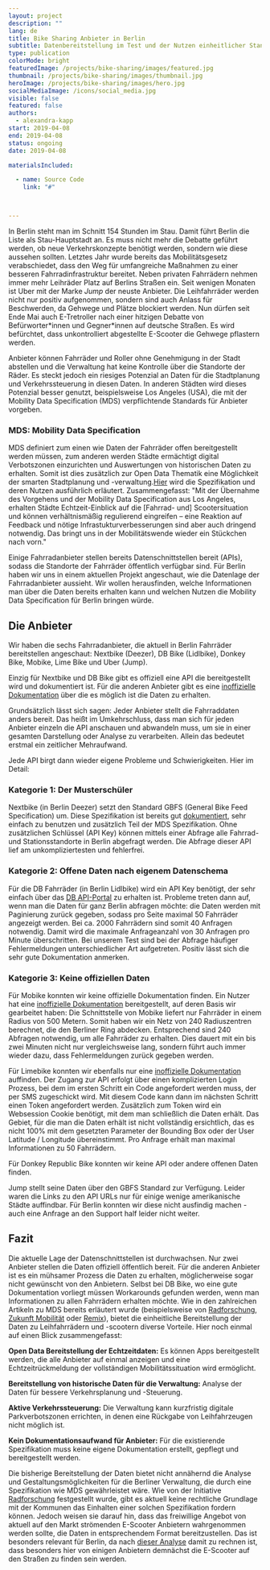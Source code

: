 ```yaml
---
layout: project
description: ""
lang: de
title: Bike Sharing Anbieter in Berlin
subtitle: Datenbereitstellung im Test und der Nutzen einheitlicher Standards
type: publication
colorMode: bright
featuredImage: /projects/bike-sharing/images/featured.jpg
thumbnail: /projects/bike-sharing/images/thumbnail.jpg
heroImage: /projects/bike-sharing/images/hero.jpg
socialMediaImage: /icons/social_media.jpg
visible: false
featured: false
authors:
  - alexandra-kapp
start: 2019-04-08
end: 2019-04-08
status: ongoing
date: 2019-04-08

materialsIncluded:

  - name: Source Code
    link: "#"



---
```


In Berlin steht man im Schnitt 154 Stunden im Stau. Damit führt Berlin die Liste als Stau-Hauptstadt an. Es muss nicht mehr die Debatte geführt werden, ob neue Verkehrskonzepte benötigt werden, sondern wie diese aussehen sollten. Letztes Jahr wurde bereits das Mobilitätsgesetz verabschiedet, dass den Weg für umfangreiche Maßnahmen zu einer besseren Fahrradinfrastruktur bereitet. Neben privaten Fahrrädern nehmen immer mehr Leihräder Platz auf Berlins Straßen ein. Seit wenigen Monaten ist Uber mit der Marke _Jump_ der neuste Anbieter. Die Leihfahrräder werden nicht nur positiv aufgenommen, sondern sind auch Anlass für Beschwerden, da Gehwege und Plätze blockiert werden. Nun dürfen seit Ende Mai auch E-Tretroller nach einer hitzigen Debatte von Befürworter\*innen und Gegner\*innen auf deutsche Straßen. Es wird befürchtet, dass unkontrolliert abgestellte E-Scooter die Gehwege pflastern werden.

Anbieter können Fahrräder und Roller ohne Genehmigung in der Stadt abstellen und die Verwaltung hat keine Kontrolle über die Standorte der Räder. Es steckt jedoch ein riesiges Potenzial an Daten für die Stadtplanung und Verkehrssteuerung in diesen Daten. In anderen Städten wird dieses Potenzial besser genutzt, beispielsweise Los Angeles (USA), die mit der Mobility Data Specification (MDS) verpflichtende Standards für Anbieter vorgeben.

### MDS: Mobility Data Specification

MDS definiert zum einen wie Daten der Fahrräder offen bereitgestellt werden müssen, zum anderen werden Städte ermächtigt digital Verbotszonen einzurichten und Auswertungen von historischen Daten zu erhalten. Somit ist dies zusätzlich zur Open Data Thematik eine Möglichkeit der smarten Stadtplanung und -verwaltung.[Hier](https://radforschung.org/log/rollersharing-was-staedte-lernen-koennen/) wird die Spezifikation und deren Nutzen ausführlich erläutert. Zusammengefasst: "Mit der Übernahme des Vorgehens und der Mobility Data Specification aus Los Angeles, erhalten Städte Echtzeit-Einblick auf die [Fahrrad- und] Scootersituation und können verhältnismäßig regulierend eingreifen – eine Reaktion auf Feedback und nötige Infrastukturverbesserungen sind aber auch dringend notwendig. Das bringt uns in der Mobilitätswende wieder ein Stückchen nach vorn."

Einige Fahrradanbieter stellen bereits Datenschnittstellen bereit (APIs), sodass die Standorte der Fahrräder öffentlich verfügbar sind. Für Berlin haben wir uns in einem aktuellen Projekt angeschaut, wie die Datenlage der Fahrradanbieter aussieht. Wir wollen herausfinden, welche Informationen man über die Daten bereits erhalten kann und welchen Nutzen die Mobility Data Specification für Berlin bringen würde.

## Die Anbieter
Wir haben die sechs Fahrradanbieter, die aktuell in Berlin Fahrräder bereitstellen angeschaut: Nextbike (Deezer), DB Bike (Lidlbike), Donkey Bike, Mobike, Lime Bike und Uber (Jump).

Einzig für Nextbike und DB Bike gibt es offiziell eine API die bereitgestellt wird und dokumentiert ist. Für die anderen Anbieter gibt es eine [inoffizielle Dokumentation](https://github.com/ubahnverleih/WoBike) über die es möglich ist die Daten zu erhalten.

Grundsätzlich lässt sich sagen: Jeder Anbieter stellt die Fahrraddaten anders bereit. Das heißt im Umkehrschluss, dass man sich für jeden Anbieter einzeln die API anschauen und abwandeln muss, um sie in einer gesamten Darstellung oder Analyse zu verarbeiten. Allein das bedeutet erstmal ein zeitlicher Mehraufwand.

Jede API birgt dann wieder eigene Probleme und Schwierigkeiten. Hier im Detail:
### Kategorie 1: Der Musterschüler

Nextbike (in Berlin Deezer) setzt den Standard GBFS (General Bike Feed Specification) um. Diese Spezifikation ist bereits gut [dokumentiert](https://github.com/NABSA/gbfs/blob/master/gbfs.md), sehr einfach zu benutzen und zusätzlich Teil der MDS Spezifikation. Ohne zusätzlichen Schlüssel (API Key) können mittels einer Abfrage alle Fahrrad- und Stationsstandorte in Berlin abgefragt werden. Die Abfrage dieser API lief am unkompliziertesten und fehlerfrei.

### Kategorie 2: Offene Daten nach eigenem Datenschema

Für die DB Fahrräder (in Berlin Lidlbike) wird ein API Key benötigt, der sehr einfach über das [DB API-Portal](https://developer.deutschebahn.com/store/site/pages/home.jag) zu erhalten ist. 
Probleme treten dann auf, wenn man die Daten für ganz Berlin abfragen möchte: die Daten werden mit Paginierung zurück gegeben, sodass pro Seite maximal 50 Fahrräder angezeigt werden. Bei ca. 2000 Fahrrädern sind somit 40 Anfragen notwendig. Damit wird die maximale Anfrageanzahl von 30 Anfragen pro Minute überschritten. Bei unserem Test sind bei der Abfrage häufiger Fehlermeldungen unterschiedlicher Art aufgetreten.
Positiv lässt sich die sehr gute Dokumentation anmerken.

### Kategorie 3: Keine offiziellen Daten

Für Mobike konnten wir keine offizielle Dokumentation finden. Ein Nutzer hat eine [inoffizielle Dokumentation](https://github.com/ubahnverleih/WoBike/blob/master/Mobike.md) bereitgestellt, auf deren Basis wir gearbeitet haben:
Die Schnittstelle von Mobike liefert nur Fahrräder in einem Radius von 500 Metern. Somit haben wir ein Netz von 240 Radiuszentren berechnet, die den Berliner Ring abdecken. Entsprechend sind 240 Abfragen notwendig, um alle Fahrräder zu erhalten. Dies dauert mit ein bis zwei Minuten nicht nur vergleichsweise lang, sondern führt auch immer wieder dazu, dass Fehlermeldungen zurück gegeben werden.

Für Limebike konnten wir ebenfalls nur eine [inoffizielle Dokumentation](https://github.com/ubahnverleih/WoBike/blob/master/Lime.md) auffinden. Der Zugang zur API erfolgt über einen komplizierten Login Prozess, bei dem im ersten Schritt ein Code angefordert werden muss, der per SMS zugeschickt wird. Mit diesem Code kann dann im nächsten Schritt einen Token angefordert werden. Zusätzlich zum Token wird ein Websession Cookie benötigt, mit dem man schließlich die Daten erhält. 
Das Gebiet, für die man die Daten erhält ist nicht vollständig ersichtlich, das es nicht 100% mit dem gesetzten Parameter der Bounding Box oder der User Latitude / Longitude übereinstimmt. Pro Anfrage erhält man maximal Informationen zu 50 Fahrrädern.

Für Donkey Republic Bike konnten wir keine API oder andere offenen Daten finden.

Jump stellt seine Daten über den GBFS Standard zur Verfügung. Leider waren die Links zu den API URLs nur für einige wenige amerikanische Städte auffindbar. Für Berlin konnten wir diese nicht ausfindig machen - auch eine Anfrage an den Support half leider nicht weiter.

## Fazit
Die aktuelle Lage der Datenschnittstellen ist durchwachsen. Nur zwei Anbieter stellen die Daten offiziell öffentlich bereit. Für die anderen Anbieter ist es ein mühsamer Prozess die Daten zu erhalten, möglicherweise sogar nicht gewünscht von den Anbietern. Selbst bei DB Bike, wo eine gute Dokumentation vorliegt müssen Workarounds gefunden werden, wenn man Informationen zu allen Fahrrädern erhalten möchte.
Wie in den zahlreichen Artikeln zu MDS bereits erläutert wurde (beispielsweise von [Radforschung](https://radforschung.org/log/mds-fuer-kommunen-erklaert/), [Zukunft Mobilität](https://www.zukunft-mobilitaet.net/169402/analyse/rollersharing-regulierung-kommunen-international-mobility-data-specification/) oder [Remix](https://blog.remix.com/mds-gbfs-and-how-cities-can-ask-for-data-from-micromobility-providers-7957ca639f16)), bietet die einheitliche Bereitstellung der Daten zu Leihfahrrädern und -scootern diverse Vorteile. Hier noch einmal auf einen Blick zusammengefasst: 

**Open Data Bereitstellung der Echtzeitdaten:**
Es können Apps bereitgestellt werden, die alle Anbieter auf einmal anzeigen und eine Echtzeitrückmeldung der vollständigen Mobilitätssituation wird ermöglicht.

**Bereitstellung von historische Daten für die Verwaltung:**
Analyse der Daten für bessere Verkehrsplanung und -Steuerung.

**Aktive Verkehrssteuerung:** Die Verwaltung kann kurzfristig digitale Parkverbotszonen errichten, in denen eine Rückgabe von Leihfahrzeugen nicht möglich ist.

**Kein Dokumentationsaufwand für Anbieter:** Für die existierende Spezifikation muss keine eigene Dokumentation erstellt, gepflegt und bereitgestellt werden.

Die bisherige Bereitstellung der Daten bietet nicht annähernd die Analyse und Gestaltungsmöglichkeiten für die Berliner Verwaltung, die durch eine Spezifikation wie MDS gewährleistet wäre. Wie von der Initiative [Radforschung](https://radforschung.org/log/) festgestellt wurde, gibt es aktuell keine rechtliche Grundlage mit der Kommunen das Einhalten einer solchen Spezifikation fordern können. Jedoch weisen sie darauf hin, dass das freiwillige Angebot von aktuell auf den Markt strömenden E-Scooter Anbietern wahrgenommen werden sollte, die Daten in entsprechendem Format bereitzustellen. Das ist besonders relevant für Berlin, da nach [dieser Analyse](https://radforschung.org/log/roller-in-die-staedte/) damit zu rechnen ist, dass besonders hier von einigen Anbietern demnächst die E-Scooter auf den Straßen zu finden sein werden.